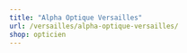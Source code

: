```yaml
---
title: "Alpha Optique Versailles"
url: /versailles/alpha-optique-versailles/
shop: opticien
---
```

